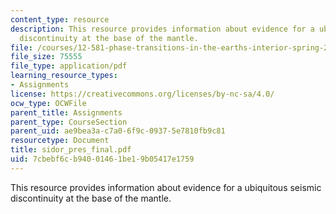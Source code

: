 ```yaml
---
content_type: resource
description: This resource provides information about evidence for a ubiquitous seismic
  discontinuity at the base of the mantle.
file: /courses/12-581-phase-transitions-in-the-earths-interior-spring-2005/7cbebf6cb94001461be19b05417e1759_sidor_pres_final.pdf
file_size: 75555
file_type: application/pdf
learning_resource_types:
- Assignments
license: https://creativecommons.org/licenses/by-nc-sa/4.0/
ocw_type: OCWFile
parent_title: Assignments
parent_type: CourseSection
parent_uid: ae9bea3a-c7a0-6f9c-0937-5e7810fb9c81
resourcetype: Document
title: sidor_pres_final.pdf
uid: 7cbebf6c-b940-0146-1be1-9b05417e1759
---
```

This resource provides information about evidence for a ubiquitous seismic discontinuity at the base of the mantle.